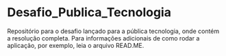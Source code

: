 # Desafio_Publica_Tecnologia
Repositório para o desafio lançado para a pública tecnologia, onde contém a resolução completa. Para informações adicionais de como rodar a aplicação, por exemplo, leia o arquivo READ.ME.
